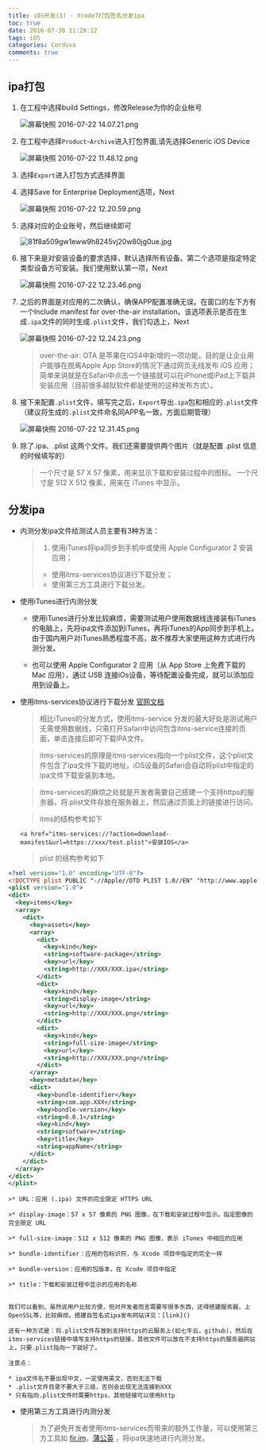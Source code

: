 ```yaml
---
title: iOS开发(3) - Xcode7打包签名分发ipa
toc: true
date: 2016-07-30 11:29:12
tags: iOS
categories: Cordova
comments: true
---
```

## ipa打包

1. 在工程中选择build Settings，修改Release为你的企业帐号

    ![屏幕快照 2016-07-22 14.07.21.png](http://ww2.sinaimg.cn/large/72f96cbagw1f62npoz26lj21ja0jcjye.jpg)
<!-- more -->
2. 在工程中选择`Product`-`Archive`进入打包界面,请先选择Generic iOS Device

    ![屏幕快照 2016-07-22 11.48.12.png](http://ww1.sinaimg.cn/large/72f96cbagw1f62ji4vtijj20wk07276s.jpg)

3. 选择`Export`进入打包方式选择界面

4. 选择Save for Enterprise Deployment选项，Next

    ![屏幕快照 2016-07-22 12.20.59.png](http://ww2.sinaimg.cn/large/72f96cbagw1f62kg4sk0bj20vc0ikgq3.jpg)

5. 选择对应的企业账号，然后继续即可

    ![81f8a509gw1eww9h8245vj20w80jg0ue.jpg](http://ww1.sinaimg.cn/large/72f96cbagw1f62khx4lm1j20w80jg0ue.jpg)

6. 接下来是对安装设备的要求选择，默认选择所有设备。第二个选项是指定特定类型设备方可安装。我们使用默认第一项，Next

    ![屏幕快照 2016-07-22 12.23.46.png](http://ww3.sinaimg.cn/large/72f96cbagw1f62kiylxnxj20vu0ikdky.jpg)

7. 之后的界面是对应用的二次确认，确保APP配置准确无误。在窗口的左下方有一个Include manifest for over-the-air installation。该选项表示是否在生成`.ipa`文件的同时生成`.plist`文件，我们勾选上，Next

    ![屏幕快照 2016-07-22 12.24.23.png](http://ww4.sinaimg.cn/large/72f96cbagw1f62kpd26bnj20v60ic76s.jpg)

    >over-the-air: OTA 是苹果在iOS4中新增的一项功能，目的是让企业用户能够在脱离Apple App Store的情况下通过网页无线发布 iOS 应用；简单来讲就是在Safari中点击一个链接就可以在iPhone或iPad上下载并安装应用（目前很多越狱软件都是使用的这种发布方式）。

8. 接下来配置`.plist`文件，填写完之后，`Export`导出`.ipa`包和相应的`.plist`文件（建议将生成的`.plist`文件命名同APP名一致，方面后期管理）

    ![屏幕快照 2016-07-22 12.31.45.png](http://ww3.sinaimg.cn/large/72f96cbagw1f62krvt9ssj20uy0iizo5.jpg)

9. 除了.ipa、.plist 这两个文件。我们还需要提供两个图片（就是配置 .plist 信息的时候填写的）

    > 一个尺寸是 57 X 57 像素，用来显示下载和安装过程中的图标。
    > 一个尺寸是 512 X 512 像素，用来在 iTunes 中显示。

## 分发ipa

* 内测分发ipa文件给测试人员主要有3种方法：

    >1. 使用iTunes将ipa同步到手机中或使用 Apple Configurator 2 安装应用；
    >* 使用itms-services协议进行下载分发；
    >* 使用第三方工具进行下载分发。



* 使用iTunes进行内测分发

    * 使用iTunes进行分发比较麻烦，需要测试用户使用数据线连接装有iTunes的电脑上，先将ipa文件添加到iTunes，再将iTunes的App同步到手机上。由于国内用户对iTunes熟悉程度不高，故不推荐大家使用这种方式进行内测分发。

    * 也可以使用 Apple Configurator 2 应用（从 App Store 上免费下载的 Mac 应用），通过 USB 连接iOs设备，等待配置设备完成，就可以添加应用到设备上。

* 使用itms-services协议进行下载分发 [官网文档](http://help.apple.com/deployment/ios/#/apda0e3426d7)

    >相比iTunes的分发方式，使用itms-service 分发的最大好处是测试用户无需使用数据线，只需打开Safari中访问包含itms-service连接的页面，单击连接后即可下载IPA文件。

    >itms-services的原理是itms-services指向一个plist文件，这个plist文件包含了ipa文件下载的地址，iOS设备的Safari会自动将plist中指定的ipa文件下载安装到本地。

    >itms-services的麻烦之处就是开发者需要自己搭建一个支持https的服务器，将.plist文件存放在服务器上，然后通过页面上的链接进行访问。

    >itms的结构参考如下

    `<a href="itms-services://?action=download-manifest&url=https://xxx/test.plist">安装IOS</a> `

    >plist 的结构参考如下

```xml  
<?xml version="1.0" encoding="UTF-8"?>
<!DOCTYPE plist PUBLIC "-//Apple//DTD PLIST 1.0//EN" "http://www.apple.com/DTDs/PropertyList-1.0.dtd">
<plist version="1.0">
<dict>
  <key>items</key>
  <array>
    <dict>
      <key>assets</key>
      <array>
        <dict>
          <key>kind</key>
          <string>software-package</string>
          <key>url</key>
          <string>http://XXX/XXX.ipa</string>
        </dict>
        <dict>
          <key>kind</key>
          <string>display-image</string>
          <key>url</key>
          <string>http://XXX/XXX.png</string>
        </dict>
        <dict>
          <key>kind</key>
          <string>full-size-image</string>
          <key>url</key>
          <string>http://XXX/XXX.png</string>
        </dict>
      </array>
      <key>metadata</key>
      <dict>
        <key>bundle-identifier</key>
        <string>com.app.XXX</string>
        <key>bundle-version</key>
        <string>0.0.1</string>
        <key>kind</key>
        <string>software</string>
        <key>title</key>
        <string>appName</string>
      </dict>
    </dict>
  </array>
</dict>
</plist>
```

    >* URL：应用 (.ipa) 文件的完全限定 HTTPS URL

    >* display-image：57 x 57 像素的 PNG 图像，在下载和安装过程中显示。指定图像的完全限定 URL

    >* full-size-image：512 x 512 像素的 PNG 图像，表示 iTunes 中相应的应用

    >* bundle-identifier：应用的包标识符，与 Xcode 项目中指定的完全一样

    >* bundle-version：应用的包版本，在 Xcode 项目中指定

    >* title：下载和安装过程中显示的应用的名称


    我们可以看到，虽然说用户比较方便，但对开发者而言需要写很多东西，还得搭建服务器，上OpenSSL等，比较麻烦。搭建自签名式ipa发布网站详见：[link]()

    还有一种方式是：将.plist文件存放到支持https的云服务上(如七牛云，github)，然后在itms-services链接中填写支持https的链接，其他文件可以放在不支持https的服务器网站上，只要.plist指向一下就好了。

    注意点：

    * ipa文件名不要出现中文，一定使用英文，否则无法下载
    * .plist文件目录不要大于三级，否则会出现无法连接到XXX
    * 只有指向.plist文件时需要https，其他链接可以使用http


* 使用第三方工具进行内测分发

    >为了避免开发者使用itms-services而带来的额外工作量，可以使用第三方工具如 [fir.im](http://fir.im/)，[蒲公英](https://www.pgyer.com/) ，将ipa快速地进行内测分发。

                          


